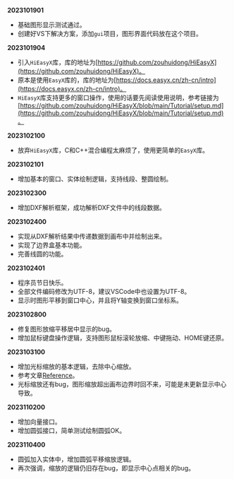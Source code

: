 **2023101901**
- 基础图形显示测试通过。
- 创建好VS下解决方案，添加`gui`项目，图形界面代码放在这个项目。

**2023101904**
- 引入`HiEasyX`库，库的地址为[https://github.com/zouhuidong/HiEasyX](https://github.com/zouhuidong/HiEasyX)。
- 原本是使用`EasyX`库的，库的地址为[https://docs.easyx.cn/zh-cn/intro](https://docs.easyx.cn/zh-cn/intro)。
- `HiEasyX`库支持更多的窗口操作，使用的话要先阅读使用说明，参考链接为[https://github.com/zouhuidong/HiEasyX/blob/main/Tutorial/setup.md](https://github.com/zouhuidong/HiEasyX/blob/main/Tutorial/setup.md)。

**2023102100**
- 放弃`HiEasyX`库，C和C++混合编程太麻烦了，使用更简单的`EasyX`库。

**2023102101**
- 增加基本的窗口、实体绘制逻辑，支持线段、整圆绘制。

**2023102300**
- 增加DXF解析框架，成功解析DXF文件中的线段数据。

**2023102400**
- 实现从DXF解析结果中传递数据到画布中并绘制出来。
- 实现了边界盒基本功能。
- 完善线圆的功能。

**2023102401**
- 程序员节日快乐。
- 全部文件编码修改为UTF-8，建议VSCode中也设置为UTF-8。
- 显示时图形平移到窗口中心，并且将Y轴变换到窗口坐标系。

**2023102800**
- 修复图形放缩平移居中显示的bug。
- 增加鼠标键盘操作逻辑，支持图形鼠标滚轮放缩、中键拖动、HOME键还原。

**2023103100**
- 增加光标缩放的基本逻辑，去除中心缩放。
- 参考文章[Reference](https://medium.com/@benjamin.botto/zooming-at-the-mouse-coordinates-with-affine-transformations-86e7312fd50b)。
- 光标缩放还有bug，图形缩放超出画布边界时回不来，可能是未更新显示中心导致。

**2023110200**
- 增加向量接口。
- 增加圆弧接口，简单测试绘制圆弧OK。

**2023110400**
- 圆弧加入实体中，增加圆弧平移缩放逻辑。
- 再次强调，缩放的逻辑仍旧存在bug，即显示中心点相关的bug。